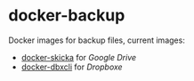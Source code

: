 # docker-backup

Docker images for backup files, current images:

- [docker-skicka](https://hub.docker.com/r/kairyou/docker-skicka/) for *Google Drive*
- [docker-dbxcli](https://hub.docker.com/r/kairyou/docker-dbxcli/) for *Dropboxe*
